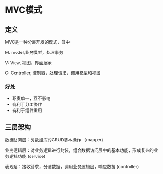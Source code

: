 # MVC模式

## 定义

MVC是一种分层开发的模式，其中

M: model,业务模型，处理事务

V: View, 视图，界面展示

C: Controller, 控制器，处理请求，调用模型和视图



### 好处

- 职责单一，互不影响
- 有利于分工协作
- 有利于组件重用



## 三层架构

数据访问层：对数据库的CRUD基本操作 （mapper）

业务逻辑层：对业务逻辑进行封装，组合数据访问层中的基本功能，形成复杂的业务逻辑功能 (service)

表现层：接收请求，分装数据，调用业务逻辑层，响应数据 (controller)



